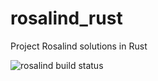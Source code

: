 # rosalind_rust
Project Rosalind solutions in Rust

![rosalind build status](https://github.com/pvanheus/rosalind_rust/workflows/rosalind/badge.svg)

